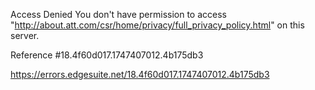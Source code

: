 Access Denied
You don't have permission to access "http://about.att.com/csr/home/privacy/full_privacy_policy.html" on this server.

Reference #18.4f60d017.1747407012.4b175db3

https://errors.edgesuite.net/18.4f60d017.1747407012.4b175db3